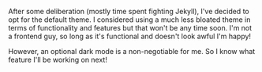 After some deliberation (mostly time spent fighting Jekyll), I've decided to opt for the default theme. I considered using a much less bloated theme in terms of functionality and features but that won't be any time soon. I'm not a frontend guy, so long as it's functional and doesn't look awful I'm happy!

However, an optional dark mode is a non-negotiable for me. So I know what feature I'll be working on next!
